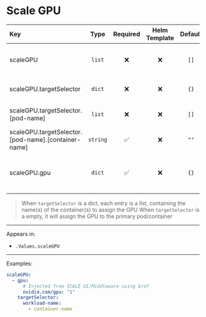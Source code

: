 # Scale GPU

| Key                                                 |   Type   | Required | Helm Template | Default | Description                                   |
| :-------------------------------------------------- | :------: | :------: | :-----------: | :-----: | :-------------------------------------------- |
| scaleGPU                                            |  `list`  |    ❌    |      ❌       |  `[]`   | Define the external interfaces as list        |
| scaleGPU.targetSelector                             |  `dict`  |    ❌    |      ❌       |  `{}`   | Where to assign the GPU                       |
| scaleGPU.targetSelector.[pod-name]                  |  `list`  |    ❌    |      ❌       |  `[]`   | The workload to select                             |
| scaleGPU.targetSelector.[pod-name].[container-name] | `string` |    ✅    |      ❌       |  `""`   | The container to select                       |
| scaleGPU.gpu                                        |  `dict`  |    ✅    |      ❌       |  `{}`   | The GPU key value pair to define in resources |

> When `targetSelector` is a dict, each entry is a list, containing the name(s) of the container(s) to assign the GPU
> When `targetSelector` is a empty, it will assign the GPU to the primary pod/container

---

Appears in:

- `.Values.scaleGPU`

---

Examples:

```yaml
scaleGPU:
  - gpu:
      # Injected from SCALE UI/Middleware using $ref
      nvidia.com/gpu: "1"
    targetSelector:
      workload-name:
        - container-name
```
